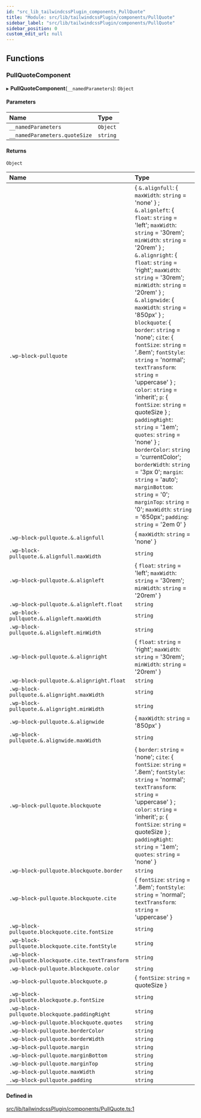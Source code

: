 ```yaml
---
id: "src_lib_tailwindcssPlugin_components_PullQuote"
title: "Module: src/lib/tailwindcssPlugin/components/PullQuote"
sidebar_label: "src/lib/tailwindcssPlugin/components/PullQuote"
sidebar_position: 0
custom_edit_url: null
---
```


## Functions

### PullQuoteComponent

▸ **PullQuoteComponent**(`__namedParameters`): `Object`

#### Parameters

| Name                          | Type     |
| :---------------------------- | :------- |
| `__namedParameters`           | `Object` |
| `__namedParameters.quoteSize` | `string` |

#### Returns

`Object`

| Name                                                | Type                                                                                                                                                                                                                                                                                                                                                                                                                                                                                                                                                                                                                                                                                                                                                                                                                                                                                               |
| :-------------------------------------------------- | :------------------------------------------------------------------------------------------------------------------------------------------------------------------------------------------------------------------------------------------------------------------------------------------------------------------------------------------------------------------------------------------------------------------------------------------------------------------------------------------------------------------------------------------------------------------------------------------------------------------------------------------------------------------------------------------------------------------------------------------------------------------------------------------------------------------------------------------------------------------------------------------------- |
| `.wp-block-pullquote`                               | { `&.alignfull`: { `maxWidth`: `string` = 'none' } ; `&.alignleft`: { `float`: `string` = 'left'; `maxWidth`: `string` = '30rem'; `minWidth`: `string` = '20rem' } ; `&.alignright`: { `float`: `string` = 'right'; `maxWidth`: `string` = '30rem'; `minWidth`: `string` = '20rem' } ; `&.alignwide`: { `maxWidth`: `string` = '850px' } ; `blockquote`: { `border`: `string` = 'none'; `cite`: { `fontSize`: `string` = '.8em'; `fontStyle`: `string` = 'normal'; `textTransform`: `string` = 'uppercase' } ; `color`: `string` = 'inherit'; `p`: { `fontSize`: `string` = quoteSize } ; `paddingRight`: `string` = '1em'; `quotes`: `string` = 'none' } ; `borderColor`: `string` = 'currentColor'; `borderWidth`: `string` = '3px 0'; `margin`: `string` = 'auto'; `marginBottom`: `string` = '0'; `marginTop`: `string` = '0'; `maxWidth`: `string` = '650px'; `padding`: `string` = '2em 0' } |
| `.wp-block-pullquote.&.alignfull`                   | { `maxWidth`: `string` = 'none' }                                                                                                                                                                                                                                                                                                                                                                                                                                                                                                                                                                                                                                                                                                                                                                                                                                                                  |
| `.wp-block-pullquote.&.alignfull.maxWidth`          | `string`                                                                                                                                                                                                                                                                                                                                                                                                                                                                                                                                                                                                                                                                                                                                                                                                                                                                                           |
| `.wp-block-pullquote.&.alignleft`                   | { `float`: `string` = 'left'; `maxWidth`: `string` = '30rem'; `minWidth`: `string` = '20rem' }                                                                                                                                                                                                                                                                                                                                                                                                                                                                                                                                                                                                                                                                                                                                                                                                     |
| `.wp-block-pullquote.&.alignleft.float`             | `string`                                                                                                                                                                                                                                                                                                                                                                                                                                                                                                                                                                                                                                                                                                                                                                                                                                                                                           |
| `.wp-block-pullquote.&.alignleft.maxWidth`          | `string`                                                                                                                                                                                                                                                                                                                                                                                                                                                                                                                                                                                                                                                                                                                                                                                                                                                                                           |
| `.wp-block-pullquote.&.alignleft.minWidth`          | `string`                                                                                                                                                                                                                                                                                                                                                                                                                                                                                                                                                                                                                                                                                                                                                                                                                                                                                           |
| `.wp-block-pullquote.&.alignright`                  | { `float`: `string` = 'right'; `maxWidth`: `string` = '30rem'; `minWidth`: `string` = '20rem' }                                                                                                                                                                                                                                                                                                                                                                                                                                                                                                                                                                                                                                                                                                                                                                                                    |
| `.wp-block-pullquote.&.alignright.float`            | `string`                                                                                                                                                                                                                                                                                                                                                                                                                                                                                                                                                                                                                                                                                                                                                                                                                                                                                           |
| `.wp-block-pullquote.&.alignright.maxWidth`         | `string`                                                                                                                                                                                                                                                                                                                                                                                                                                                                                                                                                                                                                                                                                                                                                                                                                                                                                           |
| `.wp-block-pullquote.&.alignright.minWidth`         | `string`                                                                                                                                                                                                                                                                                                                                                                                                                                                                                                                                                                                                                                                                                                                                                                                                                                                                                           |
| `.wp-block-pullquote.&.alignwide`                   | { `maxWidth`: `string` = '850px' }                                                                                                                                                                                                                                                                                                                                                                                                                                                                                                                                                                                                                                                                                                                                                                                                                                                                 |
| `.wp-block-pullquote.&.alignwide.maxWidth`          | `string`                                                                                                                                                                                                                                                                                                                                                                                                                                                                                                                                                                                                                                                                                                                                                                                                                                                                                           |
| `.wp-block-pullquote.blockquote`                    | { `border`: `string` = 'none'; `cite`: { `fontSize`: `string` = '.8em'; `fontStyle`: `string` = 'normal'; `textTransform`: `string` = 'uppercase' } ; `color`: `string` = 'inherit'; `p`: { `fontSize`: `string` = quoteSize } ; `paddingRight`: `string` = '1em'; `quotes`: `string` = 'none' }                                                                                                                                                                                                                                                                                                                                                                                                                                                                                                                                                                                                   |
| `.wp-block-pullquote.blockquote.border`             | `string`                                                                                                                                                                                                                                                                                                                                                                                                                                                                                                                                                                                                                                                                                                                                                                                                                                                                                           |
| `.wp-block-pullquote.blockquote.cite`               | { `fontSize`: `string` = '.8em'; `fontStyle`: `string` = 'normal'; `textTransform`: `string` = 'uppercase' }                                                                                                                                                                                                                                                                                                                                                                                                                                                                                                                                                                                                                                                                                                                                                                                       |
| `.wp-block-pullquote.blockquote.cite.fontSize`      | `string`                                                                                                                                                                                                                                                                                                                                                                                                                                                                                                                                                                                                                                                                                                                                                                                                                                                                                           |
| `.wp-block-pullquote.blockquote.cite.fontStyle`     | `string`                                                                                                                                                                                                                                                                                                                                                                                                                                                                                                                                                                                                                                                                                                                                                                                                                                                                                           |
| `.wp-block-pullquote.blockquote.cite.textTransform` | `string`                                                                                                                                                                                                                                                                                                                                                                                                                                                                                                                                                                                                                                                                                                                                                                                                                                                                                           |
| `.wp-block-pullquote.blockquote.color`              | `string`                                                                                                                                                                                                                                                                                                                                                                                                                                                                                                                                                                                                                                                                                                                                                                                                                                                                                           |
| `.wp-block-pullquote.blockquote.p`                  | { `fontSize`: `string` = quoteSize }                                                                                                                                                                                                                                                                                                                                                                                                                                                                                                                                                                                                                                                                                                                                                                                                                                                               |
| `.wp-block-pullquote.blockquote.p.fontSize`         | `string`                                                                                                                                                                                                                                                                                                                                                                                                                                                                                                                                                                                                                                                                                                                                                                                                                                                                                           |
| `.wp-block-pullquote.blockquote.paddingRight`       | `string`                                                                                                                                                                                                                                                                                                                                                                                                                                                                                                                                                                                                                                                                                                                                                                                                                                                                                           |
| `.wp-block-pullquote.blockquote.quotes`             | `string`                                                                                                                                                                                                                                                                                                                                                                                                                                                                                                                                                                                                                                                                                                                                                                                                                                                                                           |
| `.wp-block-pullquote.borderColor`                   | `string`                                                                                                                                                                                                                                                                                                                                                                                                                                                                                                                                                                                                                                                                                                                                                                                                                                                                                           |
| `.wp-block-pullquote.borderWidth`                   | `string`                                                                                                                                                                                                                                                                                                                                                                                                                                                                                                                                                                                                                                                                                                                                                                                                                                                                                           |
| `.wp-block-pullquote.margin`                        | `string`                                                                                                                                                                                                                                                                                                                                                                                                                                                                                                                                                                                                                                                                                                                                                                                                                                                                                           |
| `.wp-block-pullquote.marginBottom`                  | `string`                                                                                                                                                                                                                                                                                                                                                                                                                                                                                                                                                                                                                                                                                                                                                                                                                                                                                           |
| `.wp-block-pullquote.marginTop`                     | `string`                                                                                                                                                                                                                                                                                                                                                                                                                                                                                                                                                                                                                                                                                                                                                                                                                                                                                           |
| `.wp-block-pullquote.maxWidth`                      | `string`                                                                                                                                                                                                                                                                                                                                                                                                                                                                                                                                                                                                                                                                                                                                                                                                                                                                                           |
| `.wp-block-pullquote.padding`                       | `string`                                                                                                                                                                                                                                                                                                                                                                                                                                                                                                                                                                                                                                                                                                                                                                                                                                                                                           |

#### Defined in

[src/lib/tailwindcssPlugin/components/PullQuote.ts:1](https://github.com/pantheon-systems/decoupled-kit-js/blob/fe58c2b6/packages/wordpress-kit/src/lib/tailwindcssPlugin/components/PullQuote.ts#L1)

